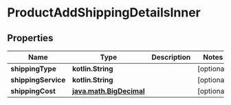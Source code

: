 
# ProductAddShippingDetailsInner

## Properties
| Name | Type | Description | Notes |
| ------------ | ------------- | ------------- | ------------- |
| **shippingType** | **kotlin.String** |  |  [optional] |
| **shippingService** | **kotlin.String** |  |  [optional] |
| **shippingCost** | [**java.math.BigDecimal**](java.math.BigDecimal.md) |  |  [optional] |



